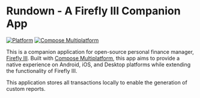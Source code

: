 # Rundown - A Firefly III Companion App

[![Platform](https://img.shields.io/badge/platform-Android%20%7C%20iOS%20%7C%20Desktop-brightgreen)](https://github.com/your-username/your-project-repo)
[![Compose Multiplatform](https://img.shields.io/badge/Compose%20Multiplatform-official-blue)](https://www.jetbrains.com/lp/compose-multiplatform/)

This is a companion application for open-source personal finance manager, [Firefly III](https://github.com/firefly-iii/firefly-iii). Built with [Compose Multiplatform](https://www.jetbrains.com/lp/compose-multiplatform/), this app aims to provide a native experience on Android, iOS, and Desktop platforms while extending the functionality of Firefly III.

This application stores all transactions locally to enable the generation of custom reports.